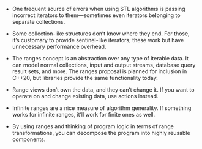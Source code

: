- One frequent source of errors when using STL algorithms is passing incorrect iterators to them—sometimes even iterators belonging to separate collections.

- Some collection-like structures don’t know where they end. For those, it’s customary to provide sentinel-like iterators; these work but have unnecessary performance overhead.

- The ranges concept is an abstraction over any type of iterable data. It can model normal collections, input and output streams, database query result sets, and more. The ranges proposal is planned for inclusion in C++20, but libraries provide the same functionality today.

- Range views don’t own the data, and they can’t change it. If you want to operate on and change existing data, use actions instead.

- Infinite ranges are a nice measure of algorithm generality. If something works for infinite ranges, it’ll work for finite ones as well.

- By using ranges and thinking of program logic in terms of range transformations, you can decompose the program into highly reusable components.
